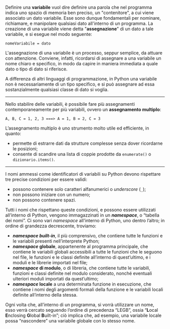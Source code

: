Definire una **variabile** vuol dire definire una parola che nel programma indica uno spazio di memoria ben preciso, un "contenitore", a cui viene associato un dato variabile. Esse sono dunque fondamentali per nominare, richiamare, e manipolare qualsiasi dato all'interno di un programma. La creazione di una variabile viene detta "**assegnazione**" di un dato a tale variabile, e si esegue nel modo seguente:
```
nomeVariabile = dato
```
L'assegnazione di una variabile è un processo, seppur semplice, da attuare con attenzione. Conviene, infatti, ricordarsi di assegnare a una variabile un nome chiaro e specifico, in modo da capire in maniera immediata a quale dato o tipo di dato si riferisce.

A differenza di altri linguaggi di programmazione, in Python una variabile non è necessariamente di un tipo specifico, e si può assegnare ad essa sostanzialmente qualsiasi classe di dato si voglia.
___
Nello stabilire delle variabili, è possibile fare più assegnamenti contemporaneamente per più variabili, ovvero un **assegnamento multiplo**:
```
A, B, C = 1, 2, 3 ===> A = 1, B = 2, C = 3
```
L’assegnamento multiplo è uno strumento molto utile ed efficiente, in quanto:
- permette di estrarre dati da strutture complesse senza dover ricordarne le posizioni;
- consente di scandire una lista di coppie prodotte da ```enumerate()``` o ```dizionario.items()```.
___
I nomi ammessi come identificatori di variabili su Python devono rispettare tre precise condizioni per essere validi:
- possono contenere solo caratteri alfanumerici o *underscore* (```_```);
- non possono iniziare con un numero;
- non possono contenere spazi.

Tutti i nomi che rispettano queste condizioni, e possono essere utilizzati all’interno di Python, vengono immagazzinati in un ***namespace***, o “tabella dei nomi”. Ci sono vari *namespace* all’interno di Python, uno dentro l’altro; in ordine di grandezza decrescente, troviamo:
- ***namespace built-in***, il più comprensivo, che contiene tutte le funzioni e le variabili presenti nell’interprete Python;
- ***namespace* globale**, appartenente al programma principale, che contiene le variabili globali accessibili a tutte le funzioni che le seguono nel file, le funzioni e le classi definite all’interno di quest’ultimo, e i moduli e le librerie importati nel file;
- ***namespace* di modulo**, o di libreria, che contiene tutte le variabili, funzioni e classi definite nel modulo considerato, nonché eventuali ulteriori moduli importati da quest’ultimo;
- ***namespace* locale** a una determinata funzione in esecuzione, che contiene i nomi degli argomenti formali della funzione e le variabili locali definite all’interno della stessa.
  
Ogni volta che, all’interno di un programma, si vorrà utilizzare un nome, esso verrà cercato seguendo l’ordine di precedenza “LEGB”, ossia “**L**ocal **E**nclosing **G**lobal **B**uilt-in”; ciò implica che, ad esempio, una variabile locale possa “nascondere” una variabile globale con lo stesso nome.